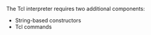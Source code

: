 
The Tcl interpreter requires two additional components:

- String-based constructors
- Tcl commands

